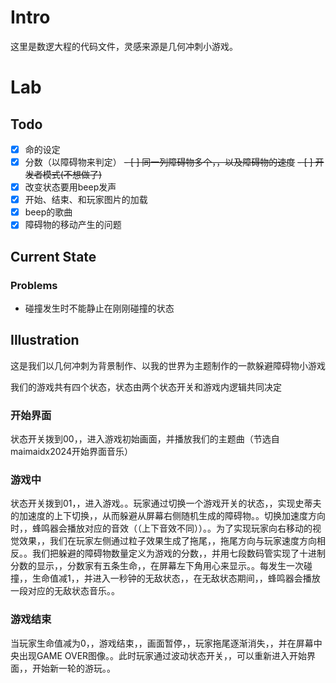 # Intro

这里是数逻大程的代码文件，灵感来源是几何冲刺小游戏。


# Lab

## Todo

- [x] 命的设定
- [x] 分数（以障碍物来判定）
~~- [ ] 同一列障碍物多个，，以及障碍物的速度~~
~~- [ ] 开发者模式(不想做了)~~
- [x] 改变状态要用beep发声
- [x] 开始、结束、和玩家图片的加载
- [x] beep的歌曲
- [x] 障碍物的移动产生的问题

## Current State

### Problems
+ 碰撞发生时不能静止在刚刚碰撞的状态

## Illustration
这是我们以几何冲刺为背景制作、以我的世界为主题制作的一款躲避障碍物小游戏

我们的游戏共有四个状态，状态由两个状态开关和游戏内逻辑共同决定

### 开始界面
状态开关拨到00，，进入游戏初始画面，并播放我们的主题曲（节选自maimaidx2024开始界面音乐）

### 游戏中
状态开关拨到01，，进入游戏。。玩家通过切换一个游戏开关的状态，，实现史蒂夫的加速度的上下切换，，从而躲避从屏幕右侧随机生成的障碍物。。切换加速度方向时，，蜂鸣器会播放对应的音效（（上下音效不同））。。为了实现玩家向右移动的视觉效果，，我们在玩家左侧通过粒子效果生成了拖尾，，拖尾方向与玩家速度方向相反。。我们把躲避的障碍物数量定义为游戏的分数，，并用七段数码管实现了十进制分数的显示，，分数家有五条生命，，在屏幕左下角用心来显示。。每发生一次碰撞，，生命值减1，，并进入一秒钟的无敌状态，，在无敌状态期间，，蜂鸣器会播放一段对应的无敌状态音乐。。

### 游戏结束
当玩家生命值减为0，，游戏结束，，画面暂停，，玩家拖尾逐渐消失，，并在屏幕中央出现GAME OVER图像。。此时玩家通过波动状态开关，，可以重新进入开始界面，，开始新一轮的游玩。。